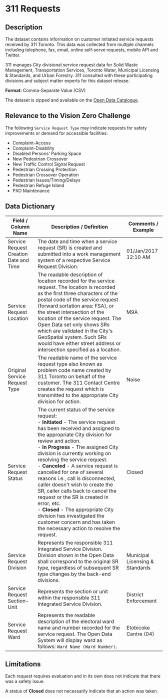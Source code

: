 # 311 Requests

## Description
The dataset contains information on customer initiated service requests received by 311 Toronto. This data was collected from multiple channels including telephone, fax, email, online self-serve requests, mobile API and Twitter.

311 manages City divisional service request data for Solid Waste Management, Transportation Services, Toronto Water, Municipal Licensing & Standards, and Urban Forestry. 311 consulted with these participating divisions and subject matter experts for this dataset release.

**Format:** Comma-Separate Value (CSV)

The dataset is zipped and available on the [Open Data Catalogue](https://www.toronto.ca/city-government/data-research-maps/open-data/open-data-catalogue/#2fc027de-d27a-2a00-1388-6849497cb84c).

## Relevance to the Vision Zero Challenge
The following `Service Request Type` may indicate requests for safety improvements or demand for accessible facilities:

- Complaint-Access
- Complaint-Disability
- Disabled Persons' Parking Space
- New Pedestrian Crossover
- New Traffic Control Signal Request
- Pedestrian Crossing Protection
- Pedestrian Crossover Operation
- Pedestrian Issues/Timing/Delays
- Pedestrian Refuge Island
- PXO Maintenance

## Data Dictionary

| Field /   Column Name | Description /   Definition | Comments /   Example |
|-----------------------------------------|---------------------------------------------------------------------------------------------------------------------------------------------------------------------------------------------------------------------------------------------------------------------------------------------------------------------------------------------------------------------------------------------------------------------------------------------------------------------------------------------------------------------------------------------------------------------------------------------------------------------------------------------------------------------------|-----------------------------------|
| Service Request Creation Date and Time  | The   date and time when a service request (SR) is created and submitted into a   work management system of a respective Service Request Division. | 01/Jan/2017 12:10 AM |
| Service Request Location  | The   readable description of location recorded for the service request. The   location is recorded as the first three characters of the postal code of the   service request (forward sortation area: FSA), or the street intersection of   the location of the service request. The Open Data set only shows SRs which   are validated in the City's GeoSpatial system. Such SRs would have either   street address or intersection specified as a location. | M9A |
| Original Service Request Type  | The   readable name of the service request type also known as problem code name   created by 311 Toronto on behalf of the customer. The 311 Contact Centre   creates the request which is transmitted to the appropriate City division for   action. | Noise |
| Service Request Status  | The   current status of the service request:     <br>- **Initiated** - The service   request has been received and assigned to the appropriate City division for   review and action.     <br>- **In Progress** - The   assigned City division is currently working on resolving the service   request. <br>- **Canceled** - A   service request is cancelled for one of several reasons i.e., call is   disconnected, caller doesn't wish to create the SR, caller calls back to   cancel the request or the SR is created in error, etc. <br>- **Closed** - The   appropriate City division has investigated the customer concern and has taken   the necessary action to resolve the request. | Closed |
| Service Request Division  | Represents   the responsible 311 Integrated Service Division. Division shown in the Open   Data shall correspond to the original SR type, regardless of subsequent SR   type changes by the back-end divisions. | Municipal   Licensing & Standards |
| Service Request Section-Unit  | Represents   the section or unit within the responsible 311 Integrated Service Division. | District   Enforcement |
| Service Request Ward  | Represents   the readable description of the electoral ward name and number recorded for   the service request. The Open Data System will display ward as follows: `Ward Name (Ward Number)`.     | Etobicoke   Centre (04) |

## Limitations
Each request requires evaluation and in its own does not indicate that there was a safety issue.

A status of **Closed** does not necessarily indicate that an action was taken.
